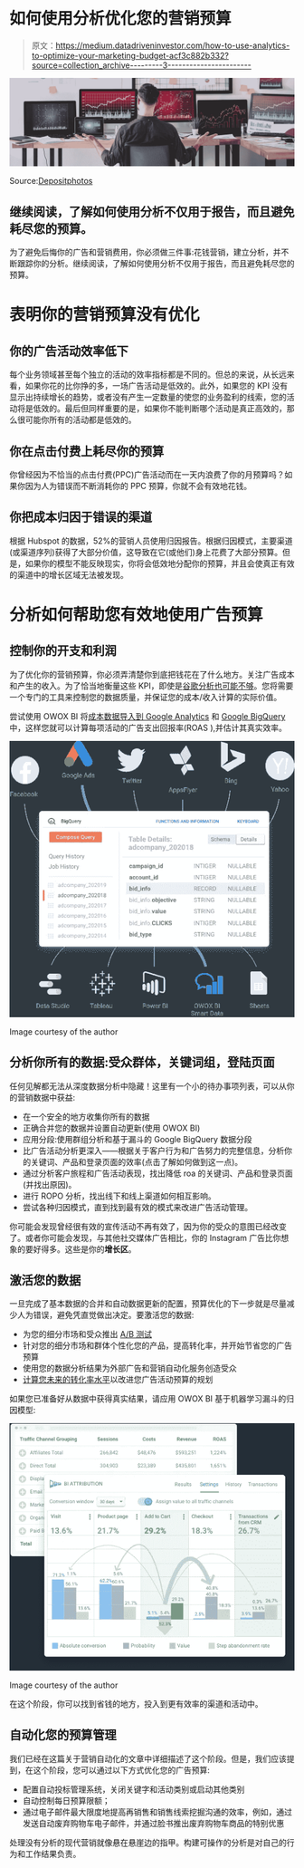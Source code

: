# 如何使用分析优化您的营销预算

> 原文：<https://medium.datadriveninvestor.com/how-to-use-analytics-to-optimize-your-marketing-budget-acf3c882b332?source=collection_archive---------3----------------------->

![](img/f632293be26bc161907ed4565dd83ef3.png)

Source:[Depositphotos](https://ua.depositphotos.com/357619558/stock-photo-back-view-data-analysts-sitting.html)

## 继续阅读，了解如何使用分析不仅用于报告，而且避免耗尽您的预算。

为了避免后悔你的广告和营销费用，你必须做三件事:花钱营销，建立分析，并不断跟踪你的分析。继续阅读，了解如何使用分析不仅用于报告，而且避免耗尽您的预算。

# 表明你的营销预算没有优化

## 你的广告活动效率低下

每个业务领域甚至每个独立的活动的效率指标都是不同的。但总的来说，从长远来看，如果你花的比你挣的多，一场广告活动是低效的。此外，如果您的 KPI 没有显示出持续增长的趋势，或者没有产生一定数量的使您的业务盈利的线索，您的活动将是低效的。最后但同样重要的是，如果你不能判断哪个活动是真正高效的，那么很可能你所有的活动都是低效的。

## 你在点击付费上耗尽你的预算

你曾经因为不恰当的点击付费(PPC)广告活动而在一天内浪费了你的月预算吗？如果你因为人为错误而不断消耗你的 PPC 预算，你就不会有效地花钱。

## 你把成本归因于错误的渠道

根据 Hubspot 的数据，52%的营销人员使用归因报告。根据归因模式，主要渠道(或渠道序列)获得了大部分价值，这导致在它(或他们)身上花费了大部分预算。但是，如果你的模型不能反映现实，你将会低效地分配你的预算，并且会使真正有效的渠道中的增长区域无法被发现。

# 分析如何帮助您有效地使用广告预算

## 控制你的开支和利润

为了优化你的营销预算，你必须弄清楚你到底把钱花在了什么地方。关注广告成本和产生的收入。为了恰当地衡量这些 KPI，即使是[谷歌分析也可能不够](https://www.owox.com/blog/articles/when-analytics-360-is-not-enough/)。您将需要一个专门的工具来控制您的数据质量，并保证您的成本/收入计算的实际价值。

尝试使用 OWOX BI 将[成本数据导入到 Google Analytics](https://www.owox.com/products/bi/pipeline/google-analytics-cost-data-import/) 和 [Google BigQuery](https://www.owox.com/products/bi/pipeline/google-bigquery-cost-data-import/) 中，这样您就可以计算每项活动的广告支出回报率(ROAS ),并估计其真实效率。

![](img/fba958f7453bfdf148f1db76874b6105.png)

Image courtesy of the author

## 分析你所有的数据:受众群体，关键词组，登陆页面

任何见解都无法从深度数据分析中隐藏！这里有一个小的待办事项列表，可以从你的营销数据中获益:

*   在一个安全的地方收集你所有的数据
*   正确合并您的数据并设置自动更新(使用 OWOX BI)
*   应用分段:使用群组分析和基于漏斗的 Google BigQuery 数据分段
*   比广告活动分析更深入——根据关于客户行为和广告努力的完整信息，分析你的关键词、产品和登录页面的效率(点击了解如何做到这一点)。
*   通过分析客户旅程和广告活动表现，找出降低 roa 的关键词、产品和登录页面(并找出原因)。
*   进行 ROPO 分析，找出线下和线上渠道如何相互影响。
*   尝试各种归因模式，直到找到最有效的模式来改进广告活动管理。

你可能会发现曾经很有效的宣传活动不再有效了，因为你的受众的意图已经改变了。或者你可能会发现，与其他社交媒体广告相比，你的 Instagram 广告比你想象的要好得多。这些是你的**增长区**。

## 激活您的数据

一旦完成了基本数据的合并和自动数据更新的配置，预算优化的下一步就是尽量减少人为错误，避免凭直觉做出决定。要激活您的数据:

*   为您的细分市场和受众推出 [A/B 测试](https://www.owox.com/blog/articles/a-b-testing/)
*   针对您的细分市场和群体个性化您的产品，提高转化率，并开始节省您的广告预算
*   使用您的数据分析结果为外部广告和营销自动化服务创造受众
*   [计算您未来的转化率水平](https://www.owox.com/blog/news/forecast-marketing-plan-performance/)以改进您广告活动预算的规划

如果您已准备好从数据中获得真实结果，请应用 OWOX BI 基于机器学习漏斗的归因模型:

![](img/fd1885dcfa35a2a1996fc288f3d23fdd.png)

Image courtesy of the author

在这个阶段，你可以找到省钱的地方，投入到更有效率的渠道和活动中。

## 自动化您的预算管理

我们已经在这篇关于营销自动化的文章中详细描述了这个阶段。但是，我们应该提到，在这个阶段，您可以通过以下方式优化您的广告预算:

*   配置自动投标管理系统，关闭关键字和活动类别或启动其他类别
*   自动控制每日预算限额；
*   通过电子邮件最大限度地提高再销售和销售线索挖掘沟通的效率，例如，通过发送自动废弃购物车电子邮件，并通过脸书推出废弃购物车商品的特别优惠

处理没有分析的现代营销就像悬在悬崖边的指甲。构建可操作的分析是对自己的行为和工作结果负责。